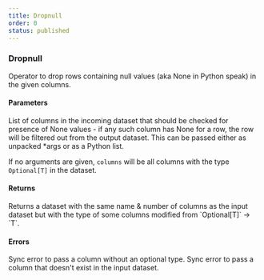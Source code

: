 ```yaml
---
title: Dropnull
order: 0
status: published
---
```

### Dropnull

<Divider>
<LeftSection>
Operator to drop rows containing null values (aka None in Python speak) in
the given columns.

#### Parameters
<Expandable title="columns" type="Optional[List[str]]">
List of columns in the incoming dataset that should be checked for presence of 
None values - if any such column has None for a row, the row will be filtered out
from the output dataset. This can be passed either as unpacked *args or as a 
Python list.

If no arguments are given, `columns` will be all columns with the type `Optional[T]` 
in the dataset.

</Expandable>

#### Returns
<Expandable type="Dataset">
Returns a dataset with the same name & number of columns as the input dataset but
with the type of some columns modified from `Optional[T]` -> `T`.
</Expandable>

#### Errors
<Expandable title="Dropnull on non-optional columns">
Sync error to pass a column without an optional type.
</Expandable>

<Expandable title="Dropnull on non-existent columns">
Sync error to pass a column that doesn't exist in the input dataset.
</Expandable>
</LeftSection>


<RightSection>
<pre snippet="api-reference/operators/dropnull#basic" status="success"
    message="Dropnull on city & country, but not gender" highlight="23">
</pre>
<pre snippet="api-reference/operators/dropnull#dropnull_all" status="success"
    message="Applies to all optional columns if none is given explicitly"
    highlight="23">
</pre>
<pre snippet="api-reference/operators/dropnull#missing_column" status="error"
    message="Dropnull on a non-existent column" highlight="17">
</pre>

<pre snippet="api-reference/operators/dropnull#non_optional_column" status="error"
    message="Dropnull on a non-optional column" highlight="5, 16">
</pre>
</RightSection>

</Divider>